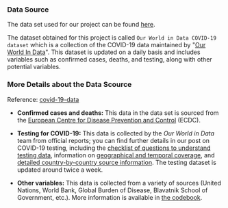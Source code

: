 
### Data Source
The data set used for our project can be found [here](https://ourworldindata.org/coronavirus/country/united-states?country=~USA).

The dataset obtained for this project is called `Our World in Data COVID-19 dataset` which is a collection of the COVID-19 data maintained by "[Our World In Data](https://ourworldindata.org/coronavirus)". This dataset is updated on a daily basis and includes variables such as confirmed cases, deaths, and testing, along with other potential variables.

### More Details about the Data Scource
 Reference: [covid-19-data](https://github.com/owid/covid-19-data/tree/master/public/data)
- **Confirmed cases and deaths:** This data in the data set is sourced from the [European Centre for Disease Prevention and Control](https://www.ecdc.europa.eu/en/publications-data/download-todays-data-geographic-distribution-covid-19-cases-worldwide) (ECDC).

- **Testing for COVID-19:** This data is collected by the _Our World in Data_ team from official reports; you can find further details in our post on COVID-19 testing, including the [checklist of questions to understand testing data](https://ourworldindata.org/coronavirus-testing#our-checklist-for-covid-19-testing-data), information on [geographical and temporal coverage](https://ourworldindata.org/coronavirus-testing#which-countries-do-we-have-testing-data-for), and [detailed country-by-country source information](https://ourworldindata.org/coronavirus-testing#our-checklist-for-covid-19-testing-data). The testing dataset is updated around twice a week.

- **Other variables:** This data is collected from a variety of sources (United Nations, World Bank, Global Burden of Disease, Blavatnik School of Government, etc.). More information is available in [the codebook](https://github.com/owid/covid-19-data/tree/master/public/data/owid-covid-data-codebook.md).
